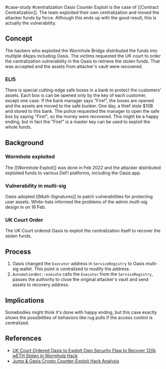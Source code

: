 #case-study #centralization
Oasis Counter Exploit is the case of [[Contract Centralization]]. The team exploited their own centralization and moved the attacker funds by force. Although this ends up with the good result, this is actually the vulnerability.

## Concept
The hackers who exploited the Wormhole Bridge distributed the funds into multiple dApps including Oasis. The victims requested the UK court to order the centralization vulnerability in the Oasis to retrieve the stolen funds. That was accepted and the assets from attacker's vault were recovered.

### ELI5
There is special cutting-edge safe boxes in a bank to protect the customers' assets. Each box is can be opened only by the key of each customer, except one case. If the bank manager says "Fire!", the boxes are opened and the assets are moved to the safe bunker.
One day, a thief stole $10B and stored to this bank. The police requested the manager to open the safe box by saying "Fire!", so the money were recovered. This might be a happy ending, but in fact the "Fire!" is a master key can be used to exploit the whole funds. 

## Background
### Wormhole exploited
The [[Wormhole Exploit]] was done in Feb 2022 and the attacker distributed exploited funds to various DeFi platforms, including the Oasis.app. 
### Vulnerability in multi-sig
Oasis adopted [[Multi-Signatures]] to patch vulnerabilities for protecting user assets. White-hats informed the problems of the admin multi-sig design in on 16 Feb.
### UK Court Order
The UK Court ordered Oasis to exploit the centralization itself to recover the stolen funds.

## Process
1. Oasis changed the `Executor` address in `ServiceRegistry` to Oasis multi-sig wallet. This point is centralized to modify the address.
2. `AutomationBot::execute` calls the `Executor` from the `ServiceRegistry`, passes the authority to close the original attacker's vault and send assets to recovery address.

## Implications
Somebodies might think it's done with happy ending, but this case exactly shows the possibilities of behaviors like rug pulls if the access control is centralized.

## References
- [UK Court Ordered Oasis to Exploit Own Security Flaw to Recover 120k wETH Stolen in Wormhole Hack](https://medium.com/@observer1/uk-court-ordered-oasis-to-exploit-own-security-flaw-to-recover-120k-weth-stolen-in-wormhole-hack-fcadc439ca9d)
- [Jump & Oasis Crypto Counter-Exploit Hack Analysis](https://blog.solidityscan.com/jump-oasis-crypto-counter-exploit-hack-analysis-7aa4c824d9cb)
